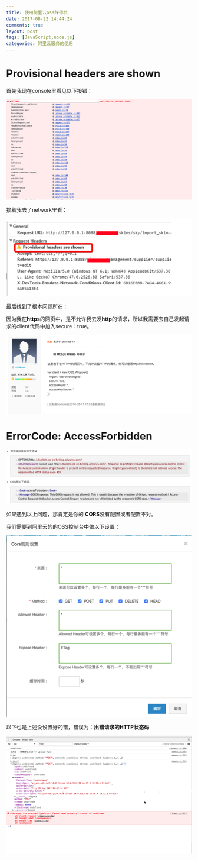 ```yaml
---
title: 使用阿里云oss踩得坑
date: 2017-08-22 14:44:24
comments: true
layout: post
tags: [JavaScript,node.js]
categories: 阿里云服务的使用
---
```


# Provisional headers are shown

首先我现在console里看见以下报错：

![oss1](/images/oss1.png)

<!--more-->

接着我去了network里看：

![oss3](/images/oss3.png)

最后找到了根本问题所在：

因为我在**https**的网页中，是不允许我去发**http**的请求，所以我需要去自己发起请求的client代码中加入secure：true。

![oss2](/images/oss2.png)

# ErrorCode: AccessForbidden

![oss4](/images/oss4.png)

如果遇到以上问题，那肯定是你的 **CORS**没有配置或者配置不对。

我们需要到阿里云的的OSS控制台中做以下设置：

![oss5](/images/oss5.png)

以下也是上述没设置好的错，错误为：**出错请求的HTTP状态码**



![oss6](/images/oss6.png)